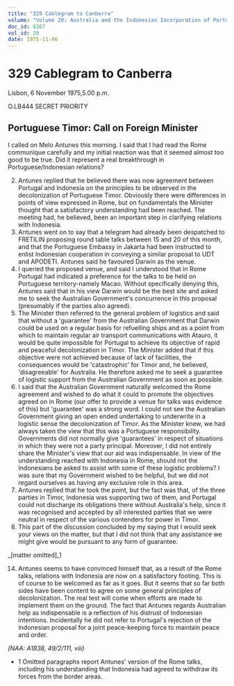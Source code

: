 ```yaml
---
title: "329 Cablegram to Canberra"
volume: "Volume 20: Australia and the Indonesian Incorporation of Portuguese Timor, 1974-1976"
doc_id: 8167
vol_id: 20
date: 1975-11-06
---
```


# 329 Cablegram to Canberra

Lisbon, 6 November 1975,5.00 p.m.

O.LB444 SECRET PRIORITY

## Portuguese Timor: Call on Foreign Minister

I called on Melo Antunes this morning. I said that I had read the Rome communique carefully and my initial reaction was that it seemed almost too good to be true. Did it represent a real breakthrough in Portuguese/Indonesian relations?

  2. Antunes replied that he believed there was now agreement between Portugal and Indonesia on the principles to be observed in the decolonization of Portuguese Timor. Obviously there were differences in points of view expressed in Rome, but on fundamentals the Minister thought that a satisfactory understanding had been reached. The meeting had, he believed, been an important step in clarifying relations with Indonesia.
  3. Antunes went on to say that a telegram had already been despatched to FRETILIN proposing round table talks between 15 and 20 of this month, and that the Portuguese Embassy in Jakarta had been instructed to enlist Indonesian cooperation in conveying a similar proposal to UDT and APODETI. Antunes said he favoured Darwin as the venue.
  4. I queried the proposed venue, and said I understood that in Rome Portugal had indicated a preference for the talks to be held on Portuguese territory-namely Macao. Without specifically denying this, Antunes said that in his view Darwin would be the best site and asked me to seek the Australian Government's concurrence in this proposal (presumably if the parties also agreed).
  5. The Minister then referred to the general problem of logistics and said that without a 'guarantee' from the Australian Government that Darwin could be used on a regular basis for refuelling ships and as a point from which to maintain regular air transport communications with Atauro, it would be quite impossible for Portugal to achieve its objective of rapid and peaceful decolonization in Timor. The Minister added that if this objective were not achieved because of lack of facilities, the consequences would be 'catastrophic' for Timor and, he believed, 'disagreeable' for Australia. He therefore asked me to seek a guarantee of logistic support from the Australian Government as soon as possible.
  6. I said that the Australian Government naturally welcomed the Rome agreement and wished to do what it could to promote the objectives agreed on in Rome (our offer to provide a venue for talks was evidence of this) but 'guarantee' was a strong word. I could not see the Australian Government giving an open ended undertaking to underwrite in a logistic sense the decolonization of Timor. As the Minister knew, we had always taken the view that this was a Portuguese responsibility. Governments did not normally give 'guarantees' in respect of situations in which they were not a party principal. Moreover, I did not entirely share the Minister's view that our aid was indispensable. In view of the understanding reached with Indonesia in Rome, should not the Indonesians be asked to assist with some of these logistic problems? I was sure that my Government wished to be helpful, but we did not regard ourselves as having any exclusive role in this area.
  7. Antunes replied that he took the point, but the fact was that, of the three parties in Timor, Indonesia was supporting two of them, and Portugal could not discharge its obligations there without Australia's help, since it was recognised and accepted by all interested parties that we were neutral in respect of the various contenders for power in Timor.
  8. This part of the discussion concluded by my saying that I would seek your views on the matter, but that I did not think that any assistance we might give would be pursuant to any form of guarantee.



_[matter omitted]_1

  14. Antunes seems to have convinced himself that, as a result of the Rome talks, relations with Indonesia are now on a satisfactory footing. This is of course to be welcomed as far as it goes. But it seems that so far both sides have been content to agree on some general principles of decolonization. The real test will come when efforts are made to implement them on the ground. The fact that Antunes regards Australian help as indispensable is a reflection of his distrust of Indonesian intentions. Incidentally he did not refer to Portugal's rejection of the Indonesian proposal for a joint peace-keeping force to maintain peace and order.



_[NAA: A1838, 49/2/111, viii)_

  * 1 Omitted paragraphs report Antunes' version of the Rome talks, including his understanding that Indonesia had agreed to withdraw its forces from the border areas.


